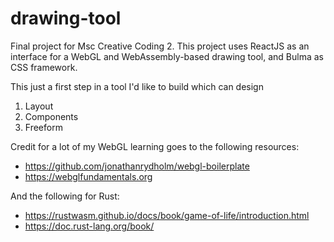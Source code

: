 # drawing-tool
Final project for Msc Creative Coding 2. This project uses ReactJS as an interface for a WebGL and WebAssembly-based drawing tool, and Bulma as CSS framework. 


This just a first step in a tool I'd like to build which can design
1) Layout
2) Components
3) Freeform

Credit for a lot of my WebGL learning goes to the following resources:
* https://github.com/jonathanrydholm/webgl-boilerplate
* https://webglfundamentals.org

And the following for Rust:
* https://rustwasm.github.io/docs/book/game-of-life/introduction.html 
* https://doc.rust-lang.org/book/ 